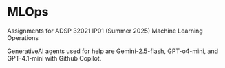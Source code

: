 # MLOps

Assignments for ADSP 32021 IP01 (Summer 2025) Machine Learning Operations

GenerativeAI agents used for help are Gemini-2.5-flash, GPT-o4-mini, and GPT-4.1-mini with Github Copilot.
